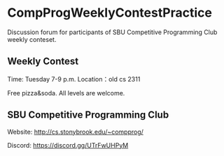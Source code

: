 # CompProgWeeklyContestPractice

Discussion forum for participants of SBU Competitive Programming Club weekly conteset.

## Weekly Contest
Time: Tuesday 7-9 p.m.
Location：old cs 2311
Free pizza&soda. All levels are welcome. 

## SBU Competitive Programming Club
Website: http://cs.stonybrook.edu/~compprog/
Discord: https://discord.gg/UTrFwUHPyM
